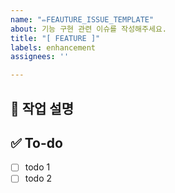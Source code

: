 ```yaml
---
name: "✏️FEAUTURE_ISSUE_TEMPLATE"
about: 기능 구현 관련 이슈를 작성해주세요.
title: "[ FEATURE ]"
labels: enhancement
assignees: ''

---
```


## 📝 작업 설명  
<!-- 진행할 작업에 대해 간단하게 설명해주세요 -->

## ✅ To-do  
<!-- 해당 작업을 수행하기 위해 해야 할 하위 태스크를 작성해주세요 -->
- [ ] todo 1  
- [ ] todo 2
